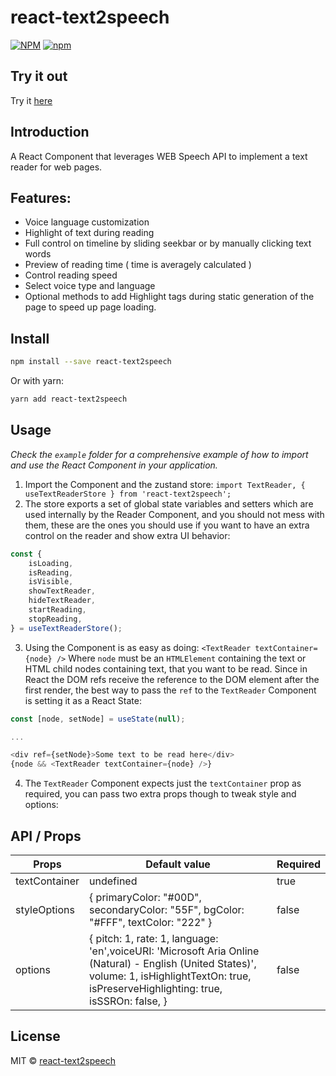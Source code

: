 # react-text2speech

[![NPM](https://img.shields.io/npm/v/react-text2speech.svg)](https://www.npmjs.com/package/react-text2speech)
[![npm](https://img.shields.io/npm/dm/react-text2speech.svg)](https://www.npmjs.com/package/react-text2speech)

## Try it out

Try it [here](https://kais3rp.github.io/react-text2speech/)

## Introduction

A React Component that leverages WEB Speech API to implement a text reader for web pages.

## Features:

-   Voice language customization
-   Highlight of text during reading
-   Full control on timeline by sliding seekbar or by manually clicking text words
-   Preview of reading time ( time is averagely calculated )
-   Control reading speed
-   Select voice type and language
-   Optional methods to add Highlight tags during static generation of the page to speed up page loading.

## Install

```bash
npm install --save react-text2speech
```

Or with yarn:

```bash
yarn add react-text2speech
```

## Usage

_Check the `example` folder for a comprehensive example of how to import and use the React Component in your application._

1. Import the Component and the zustand store:
   `import TextReader, { useTextReaderStore } from 'react-text2speech';`
2. The store exports a set of global state variables and setters which are used internally by the Reader Component, and you should not mess with them, these are the ones you should use if you want to have an extra control on the reader and show extra UI behavior:

```javascript
const {
	isLoading,
	isReading,
	isVisible,
	showTextReader,
	hideTextReader,
	startReading,
	stopReading,
} = useTextReaderStore();
```

3. Using the Component is as easy as doing:
   `<TextReader textContainer={node} />`
   Where `node` must be an `HTMLElement` containing the text or HTML child nodes containing text, that you want to be read.
   Since in React the DOM refs receive the reference to the DOM element after the first render, the best way to pass the `ref` to the `TextReader` Component is setting it as a React State:

```javascript
const [node, setNode] = useState(null);

...

<div ref={setNode}>Some text to be read here</div>
{node && <TextReader textContainer={node} />}

```

4. The `TextReader` Component expects just the `textContainer` prop as required, you can pass two extra props though to tweak style and options:

## API / Props

| Props         | Default value                                                                                                                                                                                     | Required |
| ------------- | ------------------------------------------------------------------------------------------------------------------------------------------------------------------------------------------------- | -------- |
| textContainer | undefined                                                                                                                                                                                         | true     |
| styleOptions  | { primaryColor: "#00D", secondaryColor: "55F", bgColor: "#FFF", textColor: "222" }                                                                                                                | false    |
| options       | { pitch: 1, rate: 1, language: 'en',voiceURI: 'Microsoft Aria Online (Natural) - English (United States)', volume: 1, isHighlightTextOn: true, isPreserveHighlighting: true, isSSROn: false, } | false    |

## License

MIT © [react-text2speech](https://github.com/Kais3rP/react-text2speech)
